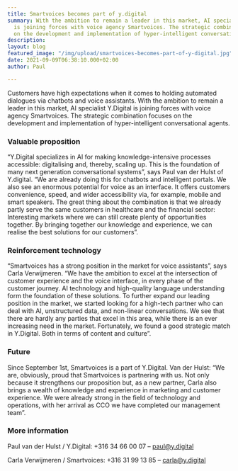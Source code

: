 ```yaml
---
title: Smartvoices becomes part of y.digital
summary: With the ambition to remain a leader in this market, AI specialist Y.digital
  is joining forces with voice agency Smartvoices. The strategic combination focuses
  on the development and implementation of hyper-intelligent conversational agents.
description: 
layout: blog
featured_image: "/img/upload/smartvoices-becomes-part-of-y-digital.jpg"
date: 2021-09-09T06:38:10.000+02:00
author: Paul

---
```

Customers have high expectations when it comes to holding automated dialogues via chatbots and voice assistants. With the ambition to remain a leader in this market, AI specialist Y.Digital is joining forces with voice agency Smartvoices. The strategic combination focuses on the development and implementation of hyper-intelligent conversational agents.

### Valuable proposition

“Y.Digital specializes in AI for making knowledge-intensive processes accessible: digitalising and, thereby, scaling up. This is the foundation of many next generation conversational systems”, says Paul van der Hulst of Y.digital. “We are already doing this for chatbots and intelligent portals. We also see an enormous potential for voice as an interface. It offers customers convenience, speed, and wider accessibility via, for example, mobile and smart speakers. The great thing about the combination is that we already partly serve the same customers in healthcare and the financial sector: Interesting markets where we can still create plenty of opportunities together. By bringing together our knowledge and experience, we can realise the best solutions for our customers”.

### Reinforcement technology

“Smartvoices has a strong position in the market for voice assistants”, says Carla Verwijmeren. “We have the ambition to excel at the intersection of customer experience and the voice interface, in every phase of the customer journey. AI technology and high-quality language understanding form the foundation of these solutions. To further expand our leading position in the market, we started looking for a high-tech partner who can deal with AI, unstructured data, and non-linear conversations. We see that there are hardly any parties that excel in this area, while there is an ever increasing need in the market. Fortunately, we found a good strategic match in Y.Digital. Both in terms of content and culture”.

### Future

Since September 1st, Smartvoices is a part of Y.Digital. Van der Hulst: “We are, obviously, proud that Smartvoices is partnering with us. Not only because it strengthens our proposition but, as a new partner, Carla also brings a wealth of knowledge and experience in marketing and customer experience. We were already strong in the field of technology and operations, with her arrival as CCO we have completed our management team”.

### More information

Paul van der Hulst / Y.Digital: +316 34 66 00 07 – [paul@y.digital](mailto:paul@y.digital)

Carla Verwijmeren / Smartvoices: +316 31 99 13 85 – [carla@y.digital](mailto:carla@y.digital)